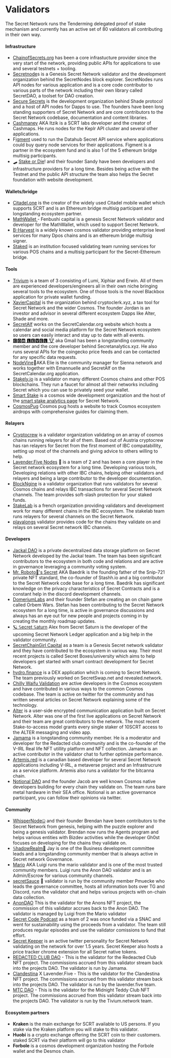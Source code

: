 # Validators

The Secret Network runs the Tenderming delegated proof of stake mechanism and currently has an active set of 80 validators all contributing in their own way.

#### Infrastructure

* [ChainofSecrets.org](https://chainofsecrets.org/) has been a core infrastucture provider since the very start of the network, providing public APIs for applications to use and several testnets + tooling.
* [Secretnode](https://secretnodes.com/)s is a Genesis Secret Network validator and the development organization behind the SecretNodes block explorer. SecretNodes runs API nodes for various application and is a core code contributor to various parts of the network including their own library called SecretDAO, a toolset for DAO creation.
* [Secure Secrets](https://www.securesecrets.org/) is the development organization behind Shade protocol and a host of API nodes for Dapps to use. The founders have been long standing supporters of Secret Network and are core contributors to the Secret Network codebase, documentation and content libraries.
* [Cashmaney](https://github.com/Cashmaney) AKA Itzik is a SCRT labs developer and the creator of Cashmaps. He runs nodes for the Keplr API cluster and several other applications.
* F[igment](https://www.figment.io/) used to run the Datahub Secret API service where applications could buy query node services for their applications. Figment is a partner in the ecosystem fund and is also 1 of the 5 ethereum bridge multisig participants.
* 🛹 [Stake or Die](https://stakeordie.com/)! and their founder Sandy have been developers and infrastructure providers for a long time. Besides being active with the Testnet and the public API structure the team also helps the Secret foundation with website development.

#### Wallets/bridge

* [Citadel.one](https://citadel.one/)  is the creator of the widely used Citadel mobile wallet which supports SCRT and is an Ethereum bridge multisig participant and longstanding ecosystem partner.
* [MathWallet ](https://twitter.com/fenbushi) - Fenbushi capital is a genesis Secret Network validator and developer for the MathWallet, which used to support Secret Network.
* [B-Harvest](https://bharvest.io/) is a widely known cosmos validator providing enterprise level services for many Dpos chains and is an ethereum bridge multisig signer.
* [Staked](https://staked.us/) is an institution focused validating team running services for various POS chains and a multisig participant for the Secret-Ethereum bridge.

#### Tools

* [Trivium](https://trivium.network/) is a team of 3 consisting of Lumi, Xiphiar and Erwin. All of them are experienced developers/engineers all in their own niche bringing several tools to the ecosystem. One of those tools is the novel Blackbox application for private wallet funding.
* [XavierCapital](https://cryptoclerk.xyz/introduction) is the organization behind cryptoclerk.xyz, a tax tool for Secret Network and the wider Cosmos. The founder Jordan is an investor and advisor in several different ecosystem Dapps like Alter, Shade and more.
* [SecretAlf](https://www.secretcalendar.org/) works on the SecretCalendar.org website which hosts a calendar and social media platform for the Secret Network ecosystem so users can easily interact and stay up to date with all events.
* [🅲🅾🆆 🅻🅴🆅🅴🅻 🐮](https://www.secretanalytics.xyz/)  aka Gmail has been a longstanding community member and the core developer behind Secretanalytics.xyz. He also runs several APIs for the coingecko price feeds and can be contacted for any specific data requests.
* [NodeVine](https://www.secretcalendar.org/)🍇AKA Elie is the community manager for Sienna network and works together with Emannuelle and SecretAlf on the SecretCalendar.org application.
* [Stakely.io](https://stakely.io/en/faucet) is a validator on many different Cosmos chains and other POS blockchains. They run a faucet for almost all their networks including Secret which you can use to privately seed your wallet.
* [Smart Stake](https://www.smartstake.io/) is a cosmos wide development organization and the host of the [smart stake analytics page](https://secret.smartstake.io/) for Secret Network.
* [CosmosPug](https://cosmospug.com/) Cosmos pug hosts a website to track Cosmos ecosystem airdrops with comprehensive guides for claiming them.

#### Relayers

* [Cryptocrew](https://ccvalidators.com/) is a validator organization validating on an array of cosmos chains running relayers for all of them. Based out of Austria cryptocrew has ran relayers for Secret from the first moment of IBC compatabillity, setting up most of the channels and giving advice to others willing to help.
* [Lavender.Five Nodes](https://www.lavenderfive.com/) 🐝 is a team of 2 and has been a core player in the Secret network ecosystem for a long time. Developing various tools, Developing relations with other IBC chains, helping other validators and relayers and being a large contributor to the developer documentation.
* [BlockNgine](https://blockngine.io/) is a validator organization that runs validators for several Cosmos chains and relays IBC transactions for several Secret Network channels. The team provides soft-slash protection for your staked funds.
* [StakeLab](https://www.stakelab.fr/) is a french organization providing validators and development work for many different chains in the IBC ecosystem. The stakelab team runs relayers for several channels on the Secret Network.
* [playalongs](https://github.com/PFC-Validator) validator provides code for the chains they validate on and relays on several Secret network IBC channels.

#### Developers

* [Jackal DAO](https://jackaldao.com/) is a private decentralized data storage platform on Secret Network developed by the Jackal team. The team has been significant contributors to the ecosystem in both code and relations and are active in governance leveraging a community voting system.
* [Mr. Roboto🤖's Secret](https://github.com/baedrik) AKA Baedrik is the founding father of the Snip-721 private NFT standard, the co-founder of Stashh.io and a big contributor to the Secret Network code base for a long time. Baedrik has significant knowledge on the privacy characteristics of Secret Contracts and is a constant help in the discord development channels.
* [DomeriumLabs](https://mobile.twitter.com/domeriumlabs) and their founder Stefan are creating an on chain game called Orbem Wars. Stefan has been contributing to the Secret Network ecosystem for a long time, is active in governance discussions and always has an eye out for new people and projects coming in by creating the monthly roadmap updates.
* [🪐 𝕊ecret 𝕊aturn](https://twitter.com/Secret\_Saturn\_) Alex from Secret Saturn is the developer of the upcoming Secret Network Ledger application and a big help in the validator community.
* [SecretChainGirl Capital](https://twitter.com/secretchaingirl) as a team is a Genesis Secret network validator and they have contributed to the ecosystem in various way. Their most recent projects is called Secret Boxes/university which aims to help developers get started with smart contract development for Secret Network.
* [hydro.finance](https://twitter.com/secretchaingirl) is a DEX application which is coming to Secret Network. The team previously worked on SecretSwap.net and revealed.network.
* [Chilly Waifu Validation](https://look.chillvalidation.com/) are active developers in the Cosmos ecosystem and have contributed in various ways to the common Cosmos codebase. The team is active on twitter for the community and has written several articles on Secret Network explaining some of the technology.
* [Alter](https://altermail.live/) is a user-side encrypted communication application built on Secret Network. Alter was one of the first live applications on Secret Network and their team are great contributors to the network. The most recent Stake-to-access model grants every single staker of 10SCRT access to the ALTER messaging and video app.
* [Jamama](https://twitter.com/jamama2354) is a longstanding community member. He is a moderator and developer for the Redacted club community and is the co-founder of the V-IRL Real life NFT utillity platform and NFT collection. Jamama is an active contributor in the validator chat to further optimize performance.
* [Artemis.red](https://twitter.com/Artemis\_js) is a canadian based developer for several Secret Network applications including V-IRL, a metaverse project and an Infrastrucrure as a service platform. Artemis also runs a validator for the bitcanna chain.
* [Notional DAO](https://linktr.ee/notionaldao) and the founder Jacob are well known Cosmos native developers building for every chain they validate on. The team runs bare metal hardware in their SEA office. Notional is an active governance participant, you can follow their opinions via twitter.

#### Community

* [WhisperNode🤐](https://www.whispernode.com/) and their founder Brendan have been contributors to the Secret Network from genesis, helping with the puzzle explorer and being a genesis validator. Brendan now runs the Agents program and helps various entities with Bizdev activities while the developer Gh0st focuses on developing for the chains they validate on.
* [𝕊hadowRealm🥷](https://twitter.com/ScrtValidator) Jay is one of the Business development committee leads and a longstanding community member that is always active in Secret network Governance.
* [Mario](https://secretnodes.com/secret/chains/secret-4/validators/secretvaloper16p9uqwcq2gvz75y5p9zvhn7vek9ra9zfunwyf0) AKA Luigi runs the mario validator and is one of the most trusted community members. Luigi runs the Anon DAO validator and is an Admin/Escrow for various community channels.
* [secretSauce](https://mobile.twitter.com/scrtsauce) 🍯 validator is run by the community member Pmuecke who leads the governance committee, hosts all information bots over TG and Discord, runs the validator chat and helps various projects with on-chain data collection.
* [AnonDAO](https://www.anons.army/) This is the validator for the Anons NFT project, the commission of this validator accrues back to the Anon DAO. The validator is managed by Luigi from the Mario validator
* [Secret Code Podcast](https://www.secretcodepodcast.com/) as a team of 2 was once funded via a SNAC and went for sustainability using the proceeds from a validator. The team still produces regular episodes and use the validator comissions to fund that effort.
* [Secret Keeper](https://scrtkeeper.com/) is an active twitter personality for Secret Network validating on the network for over 1.5 years. Secret Keeper also hosts a price tracker chrome extension for all Secret native tokens.
* [REDACTED CLUB DAO](https://www.redactedclub.com/) - This is the validator for the Redeacted Club NFT project. The commissions accrued from this validator stream back into the projects DAO. The validator is run by Jamama.
* [Clandestina](https://clandestina.xyz/) X Lavender.Five - This is the validator for the Clandestina NFT project. The commissions accrued from this validator stream back into the projects DAO. The validator is run by the lavender.five team.
* [MTC DAO](https://www.midnightteddyclub.art/) - This is the validator for the Midnight Teddy Club NFT project. The commissions accrued from this validator stream back into the projects DAO. The validator is run by the Tivium.network team.

#### Ecosystem partners

* **Kraken** is the main exchange for SCRT available to US persons. If you stake via the Kraken platform you will stake to this validator.
* **Huobi** is a crypto exchange offering the SCRT coin to their customers. staked SCRT via their platform will go to this validator
* **Forbole** is a cosmos development organization hosting the Forbole wallet and the Desmos chain.
